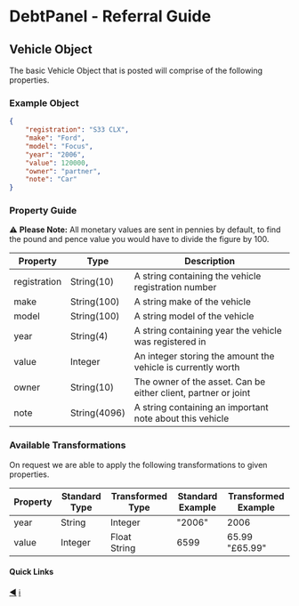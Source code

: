 # DebtPanel - Referral Guide

## Vehicle Object

The basic Vehicle Object that is posted will comprise of the following properties.

### Example Object

``` json
{
    "registration": "S33 CLX",
    "make": "Ford",
    "model": "Focus",
    "year": "2006",
    "value": 120000,
    "owner": "partner",
    "note": "Car"
}
```

### Property Guide

:warning: **Please Note:** All monetary values are sent in pennies by default, to find the pound and pence value you would have to divide the figure by 100.

Property | Type | Description
--- | --- | ---
registration | String(10) | A string containing the vehicle registration number
make | String(100) | A string make of the vehicle
model | String(100) | A string model of the vehicle
year | String(4) | A string containing year the vehicle was registered in
value | Integer | An integer storing the amount the vehicle is currently worth
owner | String(10) | The owner of the asset. Can be either client, partner or joint
note | String(4096) | A string containing an important note about this vehicle

### Available Transformations

On request we are able to apply the following transformations to given properties.

Property | Standard Type | Transformed Type | Standard Example | Transformed Example
--- | --- | --- | --- | ---
year | String | Integer | "2006" | 2006
value | Integer | Float<br />String | 6599 | 65.99<br />"£65.99"


#### Quick Links

[:arrow_backward:](client.md) [:information_source:](../readme.md)